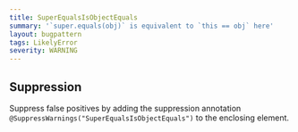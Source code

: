 ```yaml
---
title: SuperEqualsIsObjectEquals
summary: '`super.equals(obj)` is equivalent to `this == obj` here'
layout: bugpattern
tags: LikelyError
severity: WARNING
---
```


<!--
*** AUTO-GENERATED, DO NOT MODIFY ***
To make changes, edit the @BugPattern annotation or the explanation in docs/bugpattern.
-->



## Suppression
Suppress false positives by adding the suppression annotation `@SuppressWarnings("SuperEqualsIsObjectEquals")` to the enclosing element.
